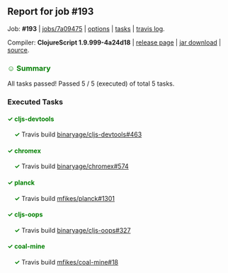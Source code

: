 ## Report for job #193

Job: **#193** | [jobs/7a09475](https://github.com/cljs-oss/canary/commit/7a09475419f4f509fe092458bc8f9c2db026e8f2) | [options](options.edn) | [tasks](tasks.edn) | [travis log](https://travis-ci.org/cljs-oss/canary/builds/322456775).

Compiler: **ClojureScript 1.9.999-4a24d18** | [release page](https://github.com/cljs-oss/canary/releases/tag/r1.9.999-4a24d18) | [jar download](https://github.com/cljs-oss/canary/releases/download/r1.9.999-4a24d18/clojurescript-1.9.999-4a24d18.jar) | [source](https://github.com/clojure/clojurescript/commit/4a24d18ca86ba9f41856cc37314cfa4d4797a3b1).

### <b style='color:green'>☺ Summary</b>

All tasks passed! Passed 5 / 5 (executed) of total 5 tasks.

### Executed Tasks

#### <b style='color:green'>&#x2713; cljs-devtools</b>
&nbsp;&nbsp;&nbsp;&nbsp;<b style='color:green'>&#x2713;</b> Travis build [binaryage/cljs-devtools#463](https://travis-ci.org/binaryage/cljs-devtools/builds/322457308)<br>

#### <b style='color:green'>&#x2713; chromex</b>
&nbsp;&nbsp;&nbsp;&nbsp;<b style='color:green'>&#x2713;</b> Travis build [binaryage/chromex#574](https://travis-ci.org/binaryage/chromex/builds/322457310)<br>

#### <b style='color:green'>&#x2713; planck</b>
&nbsp;&nbsp;&nbsp;&nbsp;<b style='color:green'>&#x2713;</b> Travis build [mfikes/planck#1301](https://travis-ci.org/mfikes/planck/builds/322457312)<br>

#### <b style='color:green'>&#x2713; cljs-oops</b>
&nbsp;&nbsp;&nbsp;&nbsp;<b style='color:green'>&#x2713;</b> Travis build [binaryage/cljs-oops#327](https://travis-ci.org/binaryage/cljs-oops/builds/322457306)<br>

#### <b style='color:green'>&#x2713; coal-mine</b>
&nbsp;&nbsp;&nbsp;&nbsp;<b style='color:green'>&#x2713;</b> Travis build [mfikes/coal-mine#18](https://travis-ci.org/mfikes/coal-mine/builds/322457314)<br>